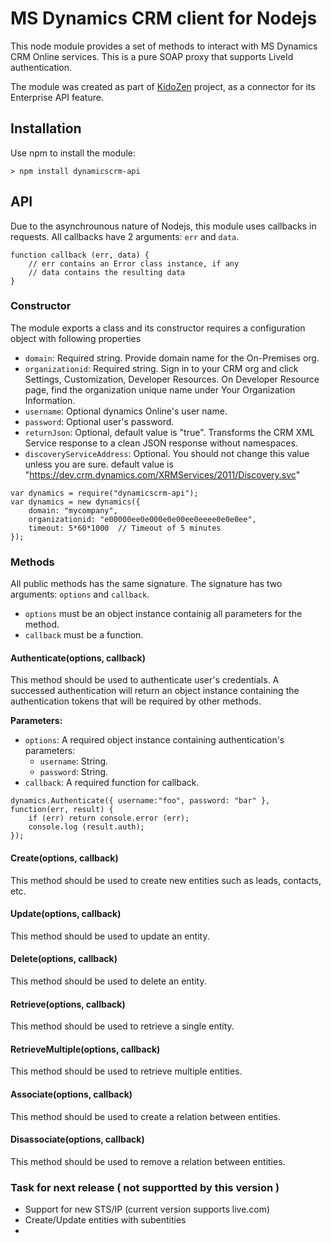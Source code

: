 # MS Dynamics CRM client for Nodejs
This node module provides a set of methods to interact with MS Dynamics CRM Online services.
This is a pure SOAP proxy that supports LiveId authentication.

The module was created as part of [KidoZen](http://www.kidozen.com) project, as a connector for its Enterprise API feature.

## Installation

Use npm to install the module:

```
> npm install dynamicscrm-api
```

## API

Due to the asynchrounous nature of Nodejs, this module uses callbacks in requests. All callbacks have 2 arguments: `err` and `data`.

```
function callback (err, data) {
	// err contains an Error class instance, if any
	// data contains the resulting data
} 
``` 

### Constructor

The module exports a class and its constructor requires a configuration object with following properties

* `domain`: Required string. Provide domain name for the On-Premises org. 
* `organizationid`: Required string. Sign in to your CRM org and click Settings, Customization, Developer Resources. On Developer Resource page, find the organization unique name under Your Organization Information.
* `username`: Optional dynamics Online's user name.
* `password`: Optional user's password.
* `returnJson`: Optional, default value is "true". Transforms the CRM XML Service response to a clean JSON response without namespaces.
* `discoveryServiceAddress`: Optional. You should not change this value unless you are sure. default value is "https://dev.crm.dynamics.com/XRMServices/2011/Discovery.svc"

```
var dynamics = require("dynamicscrm-api");
var dynamics = new dynamics({ 
	domain: "mycompany", 
	organizationid: "e00000ee0e000e0e00ee0eeee0e0e0ee",
	timeout: 5*60*1000 	// Timeout of 5 minutes
});
```

### Methods
All public methods has the same signature. The signature has two arguments: `options` and `callback`.
* `options` must be an object instance containig all parameters for the method.
* `callback` must be a function.

#### Authenticate(options, callback)

This method should be used to authenticate user's credentials. A successed authentication will return an object instance containing the authentication tokens that will be required by other methods.

**Parameters:**
* `options`: A required object instance containing authentication's parameters:
	* `username`: String.
	* `password`: String.
* `callback`: A required function for callback.

```
dynamics.Authenticate({ username:"foo", password: "bar" }, function(err, result) {
	if (err) return console.error (err);
	console.log (result.auth);
});
```

#### Create(options, callback)

This method should be used to create new entities such as leads, contacts, etc.

#### Update(options, callback)

This method should be used to update an entity.

#### Delete(options, callback)

This method should be used to delete an entity.

#### Retrieve(options, callback)

This method should be used to retrieve a single entity.

#### RetrieveMultiple(options, callback)

This method should be used to retrieve multiple entities.

#### Associate(options, callback)

This method should be used to create a relation between entities.

#### Disassociate(options, callback)

This method should be used to remove a relation between entities.

### Task for next release ( not supportted by this version )

* Support for new STS/IP (current version supports live.com)
* Create/Update entities with subentities
*
